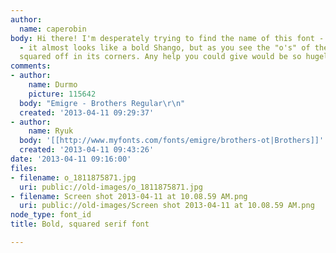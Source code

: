 ```yaml
---
author:
  name: caperobin
body: Hi there! I'm desperately trying to find the name of this font - it is bold
  - it almost looks like a bold Shango, but as you see the "o's" of the typeface are
  squared off in its corners. Any help you could give would be so hugely appreciated!
comments:
- author:
    name: Durmo
    picture: 115642
  body: "Emigre - Brothers Regular\r\n"
  created: '2013-04-11 09:29:37'
- author:
    name: Ryuk
  body: '[[http://www.myfonts.com/fonts/emigre/brothers-ot|Brothers]]'
  created: '2013-04-11 09:43:26'
date: '2013-04-11 09:16:00'
files:
- filename: o_1811875871.jpg
  uri: public://old-images/o_1811875871.jpg
- filename: Screen shot 2013-04-11 at 10.08.59 AM.png
  uri: public://old-images/Screen shot 2013-04-11 at 10.08.59 AM.png
node_type: font_id
title: Bold, squared serif font

---
```

